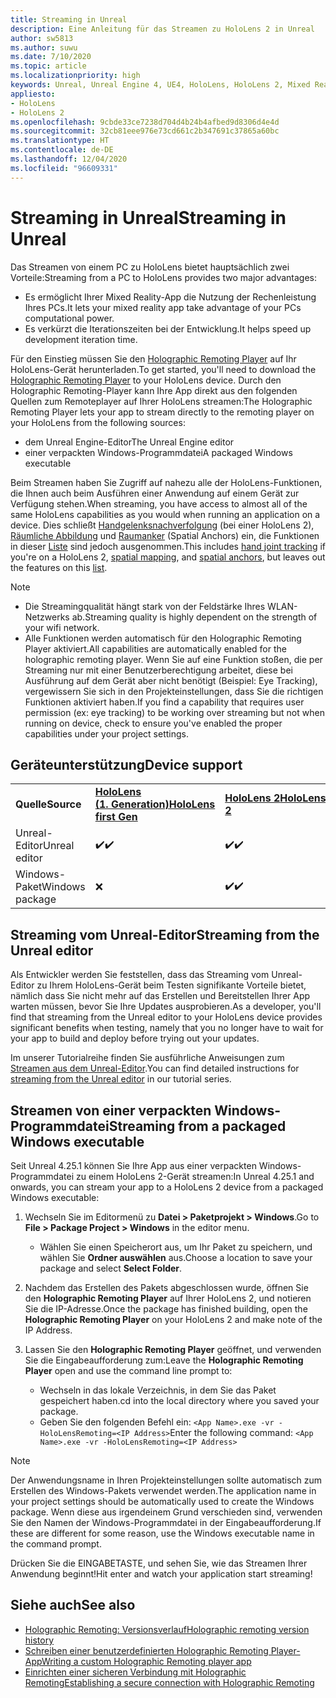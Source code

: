 ```yaml
---
title: Streaming in Unreal
description: Eine Anleitung für das Streamen zu HoloLens 2 in Unreal
author: sw5813
ms.author: suwu
ms.date: 7/10/2020
ms.topic: article
ms.localizationpriority: high
keywords: Unreal, Unreal Engine 4, UE4, HoloLens, HoloLens 2, Mixed Reality, Streaming, PC, Holographic Remoting in Apps, Holographic Remoting Player, Dokumentation, Mixed Reality-Headset Windows Mixed Reality-Headset, Virtual Reality-Headset
appliesto:
- HoloLens
- HoloLens 2
ms.openlocfilehash: 9cbde33ce7238d704d4b24b4afbed9d8306d4e4d
ms.sourcegitcommit: 32cb81eee976e73cd661c2b347691c37865a60bc
ms.translationtype: HT
ms.contentlocale: de-DE
ms.lasthandoff: 12/04/2020
ms.locfileid: "96609331"
---
```

# <a name="streaming-in-unreal"></a><span data-ttu-id="fd96d-104">Streaming in Unreal</span><span class="sxs-lookup"><span data-stu-id="fd96d-104">Streaming in Unreal</span></span>

<span data-ttu-id="fd96d-105">Das Streamen von einem PC zu HoloLens bietet hauptsächlich zwei Vorteile:</span><span class="sxs-lookup"><span data-stu-id="fd96d-105">Streaming from a PC to HoloLens provides two major advantages:</span></span> 
* <span data-ttu-id="fd96d-106">Es ermöglicht Ihrer Mixed Reality-App die Nutzung der Rechenleistung Ihres PCs.</span><span class="sxs-lookup"><span data-stu-id="fd96d-106">It lets your mixed reality app take advantage of your PCs computational power.</span></span> 
* <span data-ttu-id="fd96d-107">Es verkürzt die Iterationszeiten bei der Entwicklung.</span><span class="sxs-lookup"><span data-stu-id="fd96d-107">It helps speed up development iteration time.</span></span> 

<span data-ttu-id="fd96d-108">Für den Einstieg müssen Sie den [Holographic Remoting Player](../platform-capabilities-and-apis/holographic-remoting-player.md) auf Ihr HoloLens-Gerät herunterladen.</span><span class="sxs-lookup"><span data-stu-id="fd96d-108">To get started, you'll need to download the [Holographic Remoting Player](../platform-capabilities-and-apis/holographic-remoting-player.md) to your HoloLens device.</span></span> <span data-ttu-id="fd96d-109">Durch den Holographic Remoting-Player kann Ihre App direkt aus den folgenden Quellen zum Remoteplayer auf Ihrer HoloLens streamen:</span><span class="sxs-lookup"><span data-stu-id="fd96d-109">The Holographic Remoting Player lets your app to stream  directly to the remoting player on your HoloLens from the following sources:</span></span>

* <span data-ttu-id="fd96d-110">dem Unreal Engine-Editor</span><span class="sxs-lookup"><span data-stu-id="fd96d-110">The Unreal Engine editor</span></span>
* <span data-ttu-id="fd96d-111">einer verpackten Windows-Programmdatei</span><span class="sxs-lookup"><span data-stu-id="fd96d-111">A packaged Windows executable</span></span> 

<span data-ttu-id="fd96d-112">Beim Streamen haben Sie Zugriff auf nahezu alle der HoloLens-Funktionen, die Ihnen auch beim Ausführen einer Anwendung auf einem Gerät zur Verfügung stehen.</span><span class="sxs-lookup"><span data-stu-id="fd96d-112">When streaming, you have access to almost all of the same HoloLens capabilities as you would when running an application on a device.</span></span> <span data-ttu-id="fd96d-113">Dies schließt [Handgelenksnachverfolgung](unreal-hand-tracking.md) (bei einer HoloLens 2), [Räumliche Abbildung](unreal-spatial-mapping.md) und [Raumanker](unreal-spatial-anchors.md) (Spatial Anchors) ein, die Funktionen in dieser [Liste](../platform-capabilities-and-apis/holographic-remoting-troubleshooting.md) sind jedoch ausgenommen.</span><span class="sxs-lookup"><span data-stu-id="fd96d-113">This includes [hand joint tracking](unreal-hand-tracking.md) if you're on a HoloLens 2, [spatial mapping](unreal-spatial-mapping.md), and [spatial anchors](unreal-spatial-anchors.md), but leaves out the features on this [list](../platform-capabilities-and-apis/holographic-remoting-troubleshooting.md).</span></span> 

> [!NOTE]
> * <span data-ttu-id="fd96d-114">Die Streamingqualität hängt stark von der Feldstärke Ihres WLAN-Netzwerks ab.</span><span class="sxs-lookup"><span data-stu-id="fd96d-114">Streaming quality is highly dependent on the strength of your wifi network.</span></span>
> * <span data-ttu-id="fd96d-115">Alle Funktionen werden automatisch für den Holographic Remoting Player aktiviert.</span><span class="sxs-lookup"><span data-stu-id="fd96d-115">All capabilities are automatically enabled for the holographic remoting player.</span></span> <span data-ttu-id="fd96d-116">Wenn Sie auf eine Funktion stoßen, die per Streaming nur mit einer Benutzerberechtigung arbeitet, diese bei Ausführung auf dem Gerät aber nicht benötigt (Beispiel: Eye Tracking), vergewissern Sie sich in den Projekteinstellungen, dass Sie die richtigen Funktionen aktiviert haben.</span><span class="sxs-lookup"><span data-stu-id="fd96d-116">If you find a capability that requires user permission (ex: eye tracking) to be working over streaming but not when running on device, check to ensure you've enabled the proper capabilities under your project settings.</span></span>

## <a name="device-support"></a><span data-ttu-id="fd96d-117">Geräteunterstützung</span><span class="sxs-lookup"><span data-stu-id="fd96d-117">Device support</span></span>

<table>
    <colgroup>
    <col width="33%" />
    <col width="33%" />
    <col width="33%" />
    </colgroup>
    <tr>
        <td><span data-ttu-id="fd96d-118"><strong>Quelle</strong></span><span class="sxs-lookup"><span data-stu-id="fd96d-118"><strong>Source</strong></span></span></td>
        <td><span data-ttu-id="fd96d-119"><a href="https://docs.microsoft.com/hololens/hololens1-hardware"><strong>HoloLens (1. Generation)</strong></a></span><span class="sxs-lookup"><span data-stu-id="fd96d-119"><a href="https://docs.microsoft.com/hololens/hololens1-hardware"><strong>HoloLens first Gen</strong></a></span></span></td>
        <td><span data-ttu-id="fd96d-120"><a href="https://www.microsoft.com/hololens/hardware"><strong>HoloLens 2</strong></a></span><span class="sxs-lookup"><span data-stu-id="fd96d-120"><a href="https://www.microsoft.com/hololens/hardware"><strong>HoloLens 2</strong></a></span></span></td>
        <td><span data-ttu-id="fd96d-121"><strong>Immersive Headsets</strong></span><span class="sxs-lookup"><span data-stu-id="fd96d-121"><strong>Immersive Headsets</strong></span></span></td>
    </tr>
     <tr>
        <td><span data-ttu-id="fd96d-122">Unreal-Editor</span><span class="sxs-lookup"><span data-stu-id="fd96d-122">Unreal editor</span></span></td>
        <td><span data-ttu-id="fd96d-123">✔️</span><span class="sxs-lookup"><span data-stu-id="fd96d-123">✔️</span></span></td>
        <td><span data-ttu-id="fd96d-124">✔️</span><span class="sxs-lookup"><span data-stu-id="fd96d-124">✔️</span></span></td>
        <td>❌</td>
    </tr>
    <tr>
        <td><span data-ttu-id="fd96d-125">Windows-Paket</span><span class="sxs-lookup"><span data-stu-id="fd96d-125">Windows package</span></span></td>
        <td>❌</td>
        <td><span data-ttu-id="fd96d-126">✔️</span><span class="sxs-lookup"><span data-stu-id="fd96d-126">✔️</span></span></td>
        <td>❌</td>
    </tr>

</table>

## <a name="streaming-from-the-unreal-editor"></a><span data-ttu-id="fd96d-127">Streaming vom Unreal-Editor</span><span class="sxs-lookup"><span data-stu-id="fd96d-127">Streaming from the Unreal editor</span></span>

<span data-ttu-id="fd96d-128">Als Entwickler werden Sie feststellen, dass das Streaming vom Unreal-Editor zu Ihrem HoloLens-Gerät beim Testen signifikante Vorteile bietet, nämlich dass Sie nicht mehr auf das Erstellen und Bereitstellen Ihrer App warten müssen, bevor Sie Ihre Updates ausprobieren.</span><span class="sxs-lookup"><span data-stu-id="fd96d-128">As a developer, you'll find that streaming from the Unreal editor to your HoloLens device provides significant benefits when testing, namely that you no longer have to wait for your app to build and deploy before trying out your updates.</span></span>

<span data-ttu-id="fd96d-129">Im unserer Tutorialreihe finden Sie ausführliche Anweisungen zum [Streamen aus dem Unreal-Editor](tutorials/unreal-uxt-ch6.md#device-only-streaming).</span><span class="sxs-lookup"><span data-stu-id="fd96d-129">You can find detailed instructions for [streaming from the Unreal editor](tutorials/unreal-uxt-ch6.md#device-only-streaming) in our tutorial series.</span></span>

## <a name="streaming-from-a-packaged-windows-executable"></a><span data-ttu-id="fd96d-130">Streamen von einer verpackten Windows-Programmdatei</span><span class="sxs-lookup"><span data-stu-id="fd96d-130">Streaming from a packaged Windows executable</span></span>

<span data-ttu-id="fd96d-131">Seit Unreal 4.25.1 können Sie Ihre App aus einer verpackten Windows-Programmdatei zu einem HoloLens 2-Gerät streamen:</span><span class="sxs-lookup"><span data-stu-id="fd96d-131">In Unreal 4.25.1 and onwards, you can stream your app to a HoloLens 2 device from a packaged Windows executable:</span></span> 

1. <span data-ttu-id="fd96d-132">Wechseln Sie im Editormenü zu **Datei > Paketprojekt > Windows**.</span><span class="sxs-lookup"><span data-stu-id="fd96d-132">Go to **File > Package Project > Windows** in the editor menu.</span></span> 
    * <span data-ttu-id="fd96d-133">Wählen Sie einen Speicherort aus, um Ihr Paket zu speichern, und wählen Sie **Ordner auswählen** aus.</span><span class="sxs-lookup"><span data-stu-id="fd96d-133">Choose a location to save your package and select **Select Folder**.</span></span>

2. <span data-ttu-id="fd96d-134">Nachdem das Erstellen des Pakets abgeschlossen wurde, öffnen Sie den **Holographic Remoting Player** auf Ihrer HoloLens 2, und notieren Sie die IP-Adresse.</span><span class="sxs-lookup"><span data-stu-id="fd96d-134">Once the package has finished building, open the **Holographic Remoting Player** on your HoloLens 2 and make note of the IP Address.</span></span> 
3. <span data-ttu-id="fd96d-135">Lassen Sie den **Holographic Remoting Player** geöffnet, und verwenden Sie die Eingabeaufforderung zum:</span><span class="sxs-lookup"><span data-stu-id="fd96d-135">Leave the **Holographic Remoting Player** open and use the command line prompt to:</span></span> 
    * <span data-ttu-id="fd96d-136">Wechseln in das lokale Verzeichnis, in dem Sie das Paket gespeichert haben.</span><span class="sxs-lookup"><span data-stu-id="fd96d-136">cd into the local directory where you saved your package.</span></span>
    * <span data-ttu-id="fd96d-137">Geben Sie den folgenden Befehl ein: ```<App Name>.exe -vr -HoloLensRemoting=<IP Address>```</span><span class="sxs-lookup"><span data-stu-id="fd96d-137">Enter the following command: ```<App Name>.exe -vr -HoloLensRemoting=<IP Address>```</span></span>

> [!NOTE]
> <span data-ttu-id="fd96d-138">Der Anwendungsname in Ihren Projekteinstellungen sollte automatisch zum Erstellen des Windows-Pakets verwendet werden.</span><span class="sxs-lookup"><span data-stu-id="fd96d-138">The application name in your project settings should be automatically used to create the Windows package.</span></span> <span data-ttu-id="fd96d-139">Wenn diese aus irgendeinem Grund verschieden sind, verwenden Sie den Namen der Windows-Programmdatei in der Eingabeaufforderung.</span><span class="sxs-lookup"><span data-stu-id="fd96d-139">If these are different for some reason, use the Windows executable name in the command prompt.</span></span>

<span data-ttu-id="fd96d-140">Drücken Sie die EINGABETASTE, und sehen Sie, wie das Streamen Ihrer Anwendung beginnt!</span><span class="sxs-lookup"><span data-stu-id="fd96d-140">Hit enter and watch your application start streaming!</span></span>

## <a name="see-also"></a><span data-ttu-id="fd96d-141">Siehe auch</span><span class="sxs-lookup"><span data-stu-id="fd96d-141">See also</span></span>

* [<span data-ttu-id="fd96d-142">Holographic Remoting: Versionsverlauf</span><span class="sxs-lookup"><span data-stu-id="fd96d-142">Holographic remoting version history</span></span>](../platform-capabilities-and-apis/holographic-remoting-version-history.md)
* [<span data-ttu-id="fd96d-143">Schreiben einer benutzerdefinierten Holographic Remoting Player-App</span><span class="sxs-lookup"><span data-stu-id="fd96d-143">Writing a custom Holographic Remoting player app</span></span>](../platform-capabilities-and-apis/holographic-remoting-create-player.md)
* [<span data-ttu-id="fd96d-144">Einrichten einer sicheren Verbindung mit Holographic Remoting</span><span class="sxs-lookup"><span data-stu-id="fd96d-144">Establishing a secure connection with Holographic Remoting</span></span>](../platform-capabilities-and-apis/holographic-remoting-secure-connection.md)
